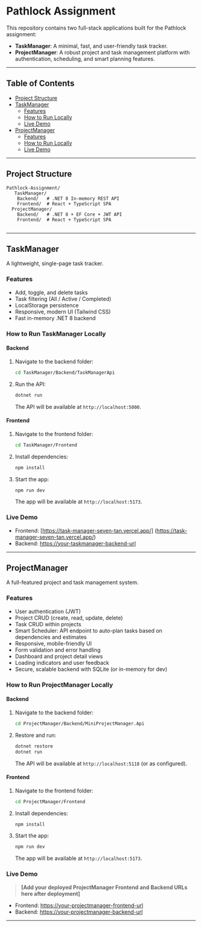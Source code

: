 # Pathlock Assignment

This repository contains two full-stack applications built for the Pathlock assignment:

- **TaskManager**: A minimal, fast, and user-friendly task tracker.
- **ProjectManager**: A robust project and task management platform with authentication, scheduling, and smart planning features.


---

## Table of Contents
- [Project Structure](#project-structure)
- [TaskManager](#taskmanager)
  - [Features](#features-1)
  - [How to Run Locally](#how-to-run-taskmanager-locally)
  - [Live Demo](#live-demo-1)
- [ProjectManager](#projectmanager)
  - [Features](#features)
  - [How to Run Locally](#how-to-run-projectmanager-locally)
  - [Live Demo](#live-demo)


---

## Project Structure

```
Pathlock-Assignment/
   TaskManager/
    Backend/   # .NET 8 In-memory REST API
    Frontend/  # React + TypeScript SPA
  ProjectManager/
    Backend/   # .NET 8 + EF Core + JWT API
    Frontend/  # React + TypeScript SPA
  
```

---

## TaskManager
A lightweight, single-page task tracker.

### Features
- Add, toggle, and delete tasks
- Task filtering (All / Active / Completed)
- LocalStorage persistence
- Responsive, modern UI (Tailwind CSS)
- Fast in-memory .NET 8 backend

### How to Run TaskManager Locally

#### Backend
1. Navigate to the backend folder:
   ```sh
   cd TaskManager/Backend/TaskManagerApi
   ```
2. Run the API:
   ```sh
   dotnet run
   ```
   The API will be available at `http://localhost:5000`.

#### Frontend
1. Navigate to the frontend folder:
   ```sh
   cd TaskManager/Frontend
   ```
2. Install dependencies:
   ```sh
   npm install
   ```
3. Start the app:
   ```sh
   npm run dev
   ```
   The app will be available at `http://localhost:5173`.

### Live Demo
- Frontend: [https://task-manager-seven-tan.vercel.app/] (https://task-manager-seven-tan.vercel.app/)
- Backend: [https://your-taskmanager-backend-url](https://your-taskmanager-backend-url)

---

## ProjectManager
A full-featured project and task management system.

### Features
- User authentication (JWT)
- Project CRUD (create, read, update, delete)
- Task CRUD within projects
- Smart Scheduler: API endpoint to auto-plan tasks based on dependencies and estimates
- Responsive, mobile-friendly UI
- Form validation and error handling
- Dashboard and project detail views
- Loading indicators and user feedback
- Secure, scalable backend with SQLite (or in-memory for dev)

### How to Run ProjectManager Locally

#### Backend
1. Navigate to the backend folder:
   ```sh
   cd ProjectManager/Backend/MiniProjectManager.Api
   ```
2. Restore and run:
   ```sh
   dotnet restore
   dotnet run
   ```
   The API will be available at `http://localhost:5118` (or as configured).

#### Frontend
1. Navigate to the frontend folder:
   ```sh
   cd ProjectManager/Frontend
   ```
2. Install dependencies:
   ```sh
   npm install
   ```
3. Start the app:
   ```sh
   npm run dev
   ```
   The app will be available at `http://localhost:5173`.

### Live Demo
> **[Add your deployed ProjectManager Frontend and Backend URLs here after deployment]**
- Frontend: [https://your-projectmanager-frontend-url](https://your-projectmanager-frontend-url)
- Backend: [https://your-projectmanager-backend-url](https://your-projectmanager-backend-url)

---

